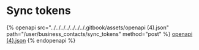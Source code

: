 # Sync tokens

{% openapi src="../../../../../../../.gitbook/assets/openapi (4).json" path="/user/business_contacts/sync_tokens" method="post" %}
[openapi (4).json](<../../../../../../../.gitbook/assets/openapi (4).json>)
{% endopenapi %}
